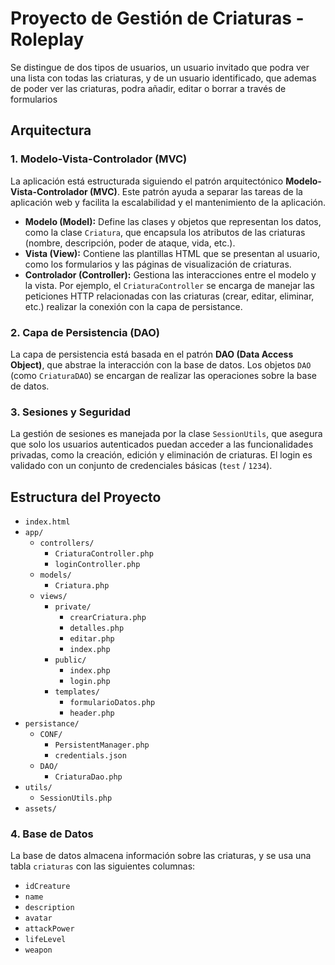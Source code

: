 # Proyecto de Gestión de Criaturas - Roleplay

Se distingue de dos tipos de usuarios, un usuario invitado que podra ver una lista con todas las criaturas, y de un usuario identificado, que ademas de poder ver las criaturas, podra añadir, editar o borrar a través de formularios


## Arquitectura
### 1. **Modelo-Vista-Controlador (MVC)**
La aplicación está estructurada siguiendo el patrón arquitectónico **Modelo-Vista-Controlador (MVC)**. Este patrón ayuda a separar las tareas de la aplicación web y facilita la escalabilidad y el mantenimiento de la aplicación.
- **Modelo (Model):** Define las clases y objetos que representan los datos, como la clase `Criatura`, que encapsula los atributos de las criaturas (nombre, descripción, poder de ataque, vida, etc.).
- **Vista (View):** Contiene las plantillas HTML que se presentan al usuario, como los formularios y las páginas de visualización de criaturas.
- **Controlador (Controller):** Gestiona las interacciones entre el modelo y la vista. Por ejemplo, el `CriaturaController` se encarga de manejar las peticiones HTTP relacionadas con las criaturas (crear, editar, eliminar, etc.) realizar la conexión con la capa de persistance.

### 2. **Capa de Persistencia (DAO)**

La capa de persistencia está basada en el patrón **DAO (Data Access Object)**, que abstrae la interacción con la base de datos. Los objetos `DAO` (como `CriaturaDAO`) se encargan de realizar las operaciones sobre la base de datos.

### 3. **Sesiones y Seguridad**

La gestión de sesiones es manejada por la clase `SessionUtils`, que asegura que solo los usuarios autenticados puedan acceder a las funcionalidades privadas, como la creación, edición y eliminación de criaturas. El login es validado con un conjunto de credenciales básicas (`test` / `1234`).

## Estructura del Proyecto

- `index.html`               
- `app/` 
	- `controllers/`
		- `CriaturaController.php`
		- `loginController.php`
	- `models/`
		- `Criatura.php`
	- `views/`
		- `private/`
			- `crearCriatura.php`
			- `detalles.php`
			- `editar.php`
			- `index.php`
		- `public/`
			- `index.php`
			- `login.php`
		- `templates/`
			- `formularioDatos.php`
			- `header.php`
-  `persistance/`
	- `CONF/`
		- `PersistentManager.php`
		- `credentials.json`
	- `DAO/`
		- `CriaturaDao.php`
-  `utils/`
	-   `SessionUtils.php`
-  `assets/`

### 4. **Base de Datos**
La base de datos almacena información sobre las criaturas, y se usa una tabla `criaturas` con las siguientes columnas:
- `idCreature` 
- `name` 
- `description` 
- `avatar`
- `attackPower` 
- `lifeLevel`
- `weapon`
